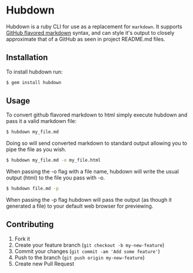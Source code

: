 # Hubdown

Hubdown is a ruby CLI for use as a replacement for `markdown`. It supports [GitHub flavored markdown](http://github.github.com/github-flavored-markdown/) syntax, and can style it's output to closely approximate that of a GitHub as seen in project README.md files.

## Installation

To install hubdown run:

```bash
$ gem install hubdown
```

## Usage

To convert github flavored markdown to html simply execute hubdown and pass it a valid markdown file:

```bash
$ hubdown my_file.md
```

Doing so will send converted markdown to standard output allowing you to pipe the file as you wish.

```bash
$ hubdown my_file.md -o my_file.html
```

When passing the -o flag with a file name, hubdown will write the usual output (html) to the file you pass with -o.

```bash
$ hubdown file.md -p
```

When passing the -p flag hubdown will pass the output (as though it generated a file) to your default web browser for previewing.

## Contributing

1. Fork it
2. Create your feature branch (`git checkout -b my-new-feature`)
3. Commit your changes (`git commit -am 'Add some feature'`)
4. Push to the branch (`git push origin my-new-feature`)
5. Create new Pull Request
